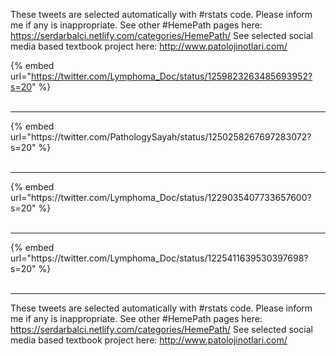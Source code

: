

These tweets are selected automatically with #rstats code. Please inform me if any is inappropriate.
See other #HemePath pages here: https://serdarbalci.netlify.com/categories/HemePath/ 
See selected social media based textbook project here: http://www.patolojinotlari.com/

{% embed url="https://twitter.com/Lymphoma_Doc/status/1259823263485693952?s=20" %}<br>
<br>
<hr>
{% embed url="https://twitter.com/PathologySayah/status/1250258267697283072?s=20" %}<br>
<br>
<hr>
{% embed url="https://twitter.com/Lymphoma_Doc/status/1229035407733657600?s=20" %}<br>
<br>
<hr>
{% embed url="https://twitter.com/Lymphoma_Doc/status/1225411639530397698?s=20" %}<br>
<br>
<hr>


These tweets are selected automatically with #rstats code. Please inform me if any is inappropriate.
See other #HemePath pages here: https://serdarbalci.netlify.com/categories/HemePath/ 
See selected social media based textbook project here: http://www.patolojinotlari.com/
